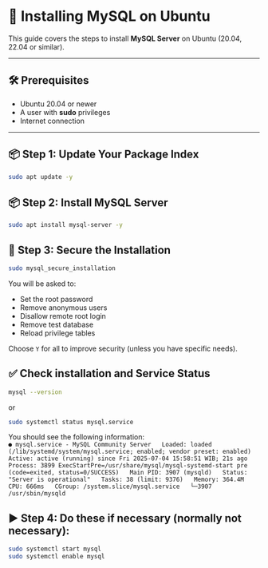 # 🐬 Installing MySQL on Ubuntu

This guide covers the steps to install **MySQL Server** on Ubuntu (20.04, 22.04 or similar).

---

## 🛠️ Prerequisites

* Ubuntu 20.04 or newer
* A user with **sudo** privileges
* Internet connection

---

## 📦 Step 1: Update Your Package Index

```bash
sudo apt update -y
```

## 📦 Step 2: Install MySQL Server
```bash
sudo apt install mysql-server -y
```

## 🔐 Step 3: Secure the Installation
```bash
sudo mysql_secure_installation
```

You will be asked to:
* Set the root password
* Remove anonymous users
* Disallow remote root login
* Remove test database
* Reload privilege tables

Choose `Y` for all to improve security (unless you have specific needs).

## ✅ Check installation and Service Status
```bash
mysql --version
```
or
```bash
sudo systemctl status mysql.service
```
You should see the following information:  
`
● mysql.service - MySQL Community Server  
     Loaded: loaded (/lib/systemd/system/mysql.service; enabled; vendor preset: enabled)  
     Active: active (running) since Fri 2025-07-04 15:58:51 WIB; 21s ago  
    Process: 3899 ExecStartPre=/usr/share/mysql/mysql-systemd-start pre (code=exited, status=0/SUCCESS)  
   Main PID: 3907 (mysqld)  
     Status: "Server is operational"  
      Tasks: 38 (limit: 9376)  
     Memory: 364.4M  
        CPU: 666ms  
     CGroup: /system.slice/mysql.service  
             └─3907 /usr/sbin/mysqld  
`

## ▶️ Step 4: Do these if necessary (normally not necessary):
```bash
sudo systemctl start mysql
sudo systemctl enable mysql

